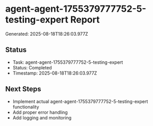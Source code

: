 # agent-agent-1755379777752-5-testing-expert Report

Generated: 2025-08-18T18:26:03.977Z

## Status
- Task: agent-agent-1755379777752-5-testing-expert
- Status: Completed
- Timestamp: 2025-08-18T18:26:03.977Z

## Next Steps
- Implement actual agent-agent-1755379777752-5-testing-expert functionality
- Add proper error handling
- Add logging and monitoring

